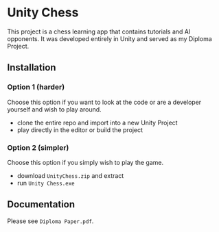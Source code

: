 # Unity Chess

This project is a chess learning app that contains tutorials and AI opponents. It was developed entirely in Unity and served as my Diploma Project.

## Installation

### Option 1 (harder)
Choose this option if you want to look at the code or are a developer yourself and wish to play around.
- clone the entire repo and import into a new Unity Project
- play directly in the editor or build the project

### Option 2 (simpler)
Choose this option if you simply wish to play the game.
- download `UnityChess.zip` and extract
- run `Unity Chess.exe`
  

## Documentation
Please see `Diploma Paper.pdf`.

